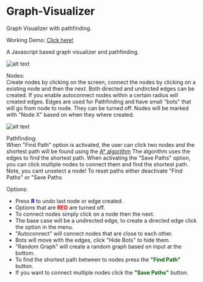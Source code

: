 # Graph-Visualizer
Graph Visualizer with pathfinding.

Working Demo: <a href="https://joexbayer.github.io/City-Builder/">Click here!</a>

A Javascript based graph visualizer and pathfinding.

 ![alt text](https://github.com/joexbayer/Graph-Visualizer/blob/master/src/Menu.png?raw=true)

Nodes: <br>
Create nodes by clicking on the screen, connect the nodes by clicking on a existing node and 
then the next. Both directed and undircted edges can be created.
If you enable autoconnect nodes within a certain radius will created edges.
Edges are used for Pathfinding and have small "bots" that will go from node to node.
They can be turned off.
Nodes will be marked with "Node X" based on when they where created.

 ![alt text](https://github.com/joexbayer/Graph-Visualizer/blob/master/src/Graph.png?raw=true)
 
Pathfinding: <br>
When "Find Path" option is activated, the user can click two nodes and the shortest path will be found
using the <a href="https://en.wikipedia.org/wiki/A*_search_algorithm">A* algorithm</a>
The algorithm uses the edges to find the shortest path. When activating the "Save Paths" option, you can
click multiple nodes to connect them and find the shortest path. Note, you cant unselect a node! To reset paths
either deactivate "Find Paths" or "Save Paths.

Options:
<ul>
  <li>Press <b style="color:blue">R</b> to undo last node or edge created.</li>
  <li>Options that are <b style="color:red">RED</b> are turned off.</li>
  <li>To connect nodes simply click on a node then the next.</li>
  <li>The base case will be a undirected edge, to create a directed edge click the option in the menu.</li>
  <li>"Autoconnect" will connect nodes that are close to each other.</li>
  <li>Bots will move with the edges, click "Hide Bots" to hide them.</li>
  <li>"Random Graph" will create a random graph based on input at the bottom.</li>
  <li>To find the shortest path between to nodes press the <b style="color:darkgreen">"Find Path"</b> button.</li>
  <li>If you want to connect multiple nodes click the <b style="color:darkgreen">"Save Paths"</b> button.</li>
</ul>
